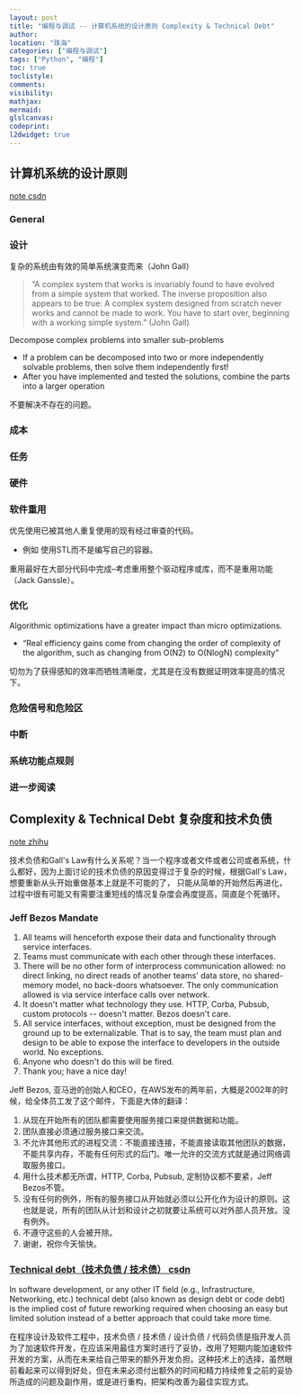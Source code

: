 ```yaml
---
layout: post
title: "编程与调试 -- 计算机系统的设计原则 Complexity & Technical Debt"
author:
location: "珠海"
categories: ["编程与调试"]
tags: ["Python", "编程"]
toc: true
toclistyle:
comments:
visibility:
mathjax:
mermaid:
glslcanvas:
codeprint:
l2dwidget: true
---
```



## 计算机系统的设计原则

[note csdn](https://blog.csdn.net/u012491166/article/details/106571170)

### General

### 设计

复杂的系统由有效的简单系统演变而来（John Gall）
> “A complex system that works is invariably found to have evolved from a simple system that worked. The inverse proposition also appears to be true: A complex system designed from scratch never works and cannot be made to work. You have to start over, beginning with a working simple system.” (John Gall)


Decompose complex problems into smaller sub-problems
* If a problem can be decomposed into two or more independently solvable problems, then solve them independently first!
* After you have implemented and tested the solutions, combine the parts into a larger operation

不要解决不存在的问题。

### 成本

### 任务

### 硬件

### 软件重用

优先使用已被其他人重复使用的现有经过审查的代码。
* 例如 使用STL而不是编写自己的容器。

重用最好在大部分代码中完成–考虑重用整个驱动程序或库，而不是重用功能（Jack Ganssle）。

### 优化

Algorithmic optimizations have a greater impact than micro optimizations.
* “Real efficiency gains come from changing the order of complexity of the algorithm, such as changing from O(N2) to O(NlogN) complexity”

切勿为了获得感知的效率而牺牲清晰度，尤其是在没有数据证明效率提高的情况下。

### 危险信号和危险区

### 中断

### 系统功能点规则

### 进一步阅读

## Complexity & Technical Debt 复杂度和技术负债

[note zhihu](https://zhuanlan.zhihu.com/p/87994255)

技术负债和Gall's Law有什么关系呢？当一个程序或者文件或者公司或者系统，什么都好，因为上面讨论的技术负债的原因变得过于复杂的时候，根据Gall's Law，想要重新从头开始重做基本上就是不可能的了， 只能从简单的开始然后再进化，过程中很有可能又有需要注重短线的情况复杂度会再度提高，简直是个死循环。

### Jeff Bezos Mandate

1. All teams will henceforth expose their data and functionality through service interfaces.
2. Teams must communicate with each other through these interfaces.
3. There will be no other form of interprocess communication allowed: no direct linking, no direct reads of another teams' data store, no shared-memory model, no back-doors whatsoever. The only communication allowed is via service interface calls over network.
4. It doesn't matter what technology they use. HTTP, Corba, Pubsub, custom protocols -- doesn't matter. Bezos doesn't care.
5. All service interfaces, without exception, must be designed from the ground up to be externalizable. That is to say, the team must plan and design to be able to expose the interface to developers in the outside world. No exceptions.
6. Anyone who doesn't do this will be fired.
7. Thank you; have a nice day!


Jeff Bezos, 亚马逊的创始人和CEO，在AWS发布的两年前，大概是2002年的时候，给全体员工发了这个邮件，下面是大体的翻译：

1. 从现在开始所有的团队都需要使用服务接口来提供数据和功能。
2. 团队直接必须通过服务接口来交流。
3. 不允许其他形式的进程交流：不能直接连接，不能直接读取其他团队的数据，不能共享内存，不能有任何形式的后门。唯一允许的交流方式就是通过网络调取服务接口。
4. 用什么技术都无所谓，HTTP, Corba, Pubsub, 定制协议都不要紧，Jeff Bezos不管。
5. 没有任何的例外，所有的服务接口从开始就必须以公开化作为设计的原则。这也就是说，所有的团队从计划和设计之初就要让系统可以对外部人员开放。没有例外。
6. 不遵守这些的人会被开除。
7. 谢谢，祝你今天愉快。

### [Technical debt（技术负债 / 技术债） csdn](https://blog.csdn.net/chengyq116/article/details/132218525)

In software development, or any other IT field (e.g., Infrastructure, Networking, etc.) technical debt (also known as design debt or code debt) is the implied cost of future reworking required when choosing an easy but limited solution instead of a better approach that could take more time.

在程序设计及软件工程中，技术负债 / 技术债 / 设计负债 / 代码负债是指开发人员为了加速软件开发，在应该采用最佳方案时进行了妥协，改用了短期内能加速软件开发的方案，从而在未来给自己带来的额外开发负担。这种技术上的选择，虽然眼前看起来可以得到好处，但在未来必须付出额外的时间和精力持续修复之前的妥协所造成的问题及副作用，或是进行重构，把架构改善为最佳实现方式。




